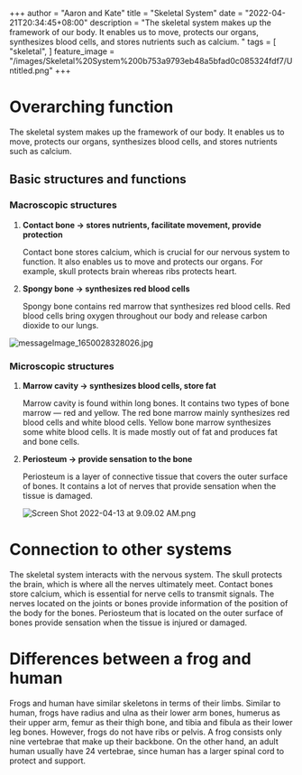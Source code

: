 +++
author = "Aaron and Kate"
title = "Skeletal System"
date = "2022-04-21T20:34:45+08:00"
description = "The skeletal system makes up the framework of our body. It enables us to move, protects our organs, synthesizes blood cells, and stores nutrients such as calcium. "
tags = [
	"skeletal",
]
feature_image = "/images/Skeletal%20System%200b753a9793eb48a5bfad0c085324fdf7/Untitled.png"
+++


# Overarching function

The skeletal system makes up the framework of our body. It enables us to move, protects our organs, synthesizes blood cells, and stores nutrients such as calcium. 

## Basic structures and functions

### Macroscopic structures

1. **Contact bone → stores nutrients, facilitate movement, provide protection**
    
    Contact bone stores calcium, which is crucial for our nervous system to function. It also enables us to move and protects our organs. For example, skull protects brain whereas ribs protects heart. 
    
2. **Spongy bone → synthesizes red blood cells**
    
    Spongy bone contains red marrow that synthesizes red blood cells. Red blood cells bring oxygen throughout our body and release carbon dioxide to our lungs. 
    

![messageImage_1650028328026.jpg](/images/Skeletal%20System%200b753a9793eb48a5bfad0c085324fdf7/messageImage_1650028328026.jpg)

### Microscopic structures

1. **Marrow cavity → synthesizes blood cells, store fat**
    
    Marrow cavity is found within long bones. It contains two types of bone marrow — red and yellow. The red bone marrow mainly synthesizes red blood cells and white blood cells. Yellow bone marrow synthesizes some white blood cells. It is made mostly out of fat and produces fat and bone cells. 
    
2. **Periosteum → provide sensation to the bone**
    
    Periosteum is a layer of connective tissue that covers the outer surface of bones. It contains a lot of nerves that provide sensation when the tissue is damaged. 
    
    ![Screen Shot 2022-04-13 at 9.09.02 AM.png](Skeletal%20System%200b753a9793eb48a5bfad0c085324fdf7/Screen_Shot_2022-04-13_at_9.09.02_AM.png)
    

# Connection to other systems

The skeletal system interacts with the nervous system. The skull protects the brain, which is where all the nerves ultimately meet. Contact bones store calcium, which is essential for nerve cells to transmit signals. The nerves located on the joints or bones provide information of the position of the body for the bones. Periosteum that is located on the outer surface of bones provide sensation when the tissue is injured or damaged.  

# Differences between a frog and human

Frogs and human have similar skeletons in terms of their limbs. Similar to human, frogs have radius and ulna as their lower arm bones, humerus as their upper arm, femur as their thigh bone, and tibia and fibula as their lower leg bones. However, frogs do not have ribs or pelvis. A frog consists only nine vertebrae that make up their backbone. On the other hand, an adult human usually have 24 vertebrae, since human has a larger spinal cord to protect and support.